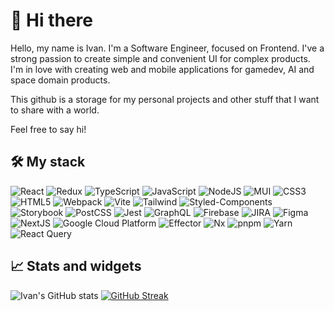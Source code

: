 # 🖖 Hi there

Hello, my name is Ivan. I'm a Software Engineer, focused on Frontend. I've a strong passion to create simple and convenient UI for complex products.
I'm in love with creating web and mobile applications for gamedev, AI and space domain products.

This github is a storage for my personal projects and other stuff that I want to share with a world.

Feel free to say hi!

## 🛠️ My stack

![React](https://img.shields.io/badge/react-%2320232a.svg?style=for-the-badge&logo=react&logoColor=%2361DAFB)
![Redux](https://img.shields.io/badge/redux-%23593d88.svg?style=for-the-badge&logo=redux&logoColor=white)
![TypeScript](https://img.shields.io/badge/typescript-%23007ACC.svg?style=for-the-badge&logo=typescript&logoColor=white)
![JavaScript](https://img.shields.io/badge/javascript-%23323330.svg?style=for-the-badge&logo=javascript&logoColor=%23F7DF1E)
![NodeJS](https://img.shields.io/badge/Node%20js-339933?style=for-the-badge&logo=nodedotjs&logoColor=white)
![MUI](https://img.shields.io/badge/MUI-%230081CB.svg?style=for-the-badge&logo=mui&logoColor=white)
![CSS3](https://img.shields.io/badge/css3-%231572B6.svg?style=for-the-badge&logo=css3&logoColor=white)
![HTML5](https://img.shields.io/badge/html5-%23E34F26.svg?style=for-the-badge&logo=html5&logoColor=white)
![Webpack](https://img.shields.io/badge/webpack-%238DD6F9.svg?style=for-the-badge&logo=webpack&logoColor=black)
![Vite](https://img.shields.io/badge/vite-%23646CFF.svg?style=for-the-badge&logo=vite&logoColor=white)
![Tailwind](https://img.shields.io/badge/Tailwind_CSS-38B2AC?style=for-the-badge&logo=tailwind-css&logoColor=white)
![Styled-Components](https://img.shields.io/badge/styled--components-DB7093?style=for-the-badge&logo=styled-components&logoColor=white)
![Storybook](https://img.shields.io/badge/storybook-FF4785?style=for-the-badge&logo=storybook&logoColor=white)
![PostCSS](https://img.shields.io/badge/postcss-DD3A0A?style=for-the-badge&logo=postcss&logoColor=white)
![Jest](https://img.shields.io/badge/Jest-C21325?style=for-the-badge&logo=jest&logoColor=white)
![GraphQL](https://img.shields.io/badge/GraphQl-E10098?style=for-the-badge&logo=graphql&logoColor=white)
![Firebase](https://img.shields.io/badge/firebase-ffca28?style=for-the-badge&logo=firebase&logoColor=black)
![JIRA](https://img.shields.io/badge/Jira-0052CC?style=for-the-badge&logo=Jira&logoColor=white)
![Figma](https://img.shields.io/badge/Figma-F24E1E?style=for-the-badge&logo=figma&logoColor=white)
![NextJS](https://img.shields.io/badge/next%20js-000000?style=for-the-badge&logo=nextdotjs&logoColor=white)
![Google Cloud Platform](https://img.shields.io/badge/Google%20Cloud%20Platform-4285F4?style=for-the-badge&logo=google-cloud&logoColor=white)
![Effector](https://img.shields.io/badge/Effector-0088CC?style=for-the-badge&logo=effector&logoColor=white)
![Nx](https://img.shields.io/badge/Nx-143055?style=for-the-badge&logo=nx&logoColor=white)
![pnpm](https://img.shields.io/badge/pnpm-F69220?style=for-the-badge&logo=pnpm&logoColor=white)
![Yarn](https://img.shields.io/badge/Yarn-2C8EBB?style=for-the-badge&logo=yarn&logoColor=white)
![React Query](https://img.shields.io/badge/React%20Query-FF4154?style=for-the-badge&logo=react-query&logoColor=white)

<!-- ## 🌟 WIP and Useful projects  -->

<!-- | Project Repo | Description |
| -- | -- |
| [UIKIT System](https://github.com/easypizi/Animated-UIKIT) | WIP. UIKIT based on FramerJS and Typescript + React + Storybook component system |
| [OOP Patterns](https://github.com/easypizi/OOP) | OOP Patterns examples for educational purposes |
| [Telegram Bot Template](https://github.com/easypizi/bot-template) | Template for simple create and deploy of Telegram Bots | -->

## 📈 Stats and widgets

![Ivan's GitHub stats](https://github-readme-stats.vercel.app/api?username=easypizi&show_icons=true&theme=radical)
[![GitHub Streak](https://streak-stats.demolab.com/?user=easypizi&theme=radical)](https://git.io/streak-stats)
